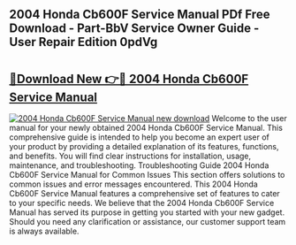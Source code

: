 ## 2004 Honda Cb600F Service Manual PDf Free Download - Part-BbV Service Owner Guide - User Repair Edition 0pdVg

# <h2><a href="http://cf16125.oget.top/?id=2004+Honda+Cb600F+Service+Manual">🔗Download New 👉🔴 2004 Honda Cb600F Service Manual</a></h2>

[![2004 Honda Cb600F Service Manual new download](https://i.imgur.com/5g1atiW.png)](http://cf16125.oget.top/?id=2004+Honda+Cb600F+Service+Manual)
Welcome to the user manual for your newly obtained 2004 Honda Cb600F Service Manual. This comprehensive guide is intended to help you become an expert user of your product by providing a detailed explanation of its features, functions, and benefits. You will find clear instructions for installation, usage, maintenance, and troubleshooting. Troubleshooting Guide 2004 Honda Cb600F Service Manual for Common Issues This section offers solutions to common issues and error messages encountered. This 2004 Honda Cb600F Service Manual features a comprehensive set of features to cater to your specific needs. We believe that the 2004 Honda Cb600F Service Manual has served its purpose in getting you started with your new gadget. Should you need any clarification or assistance, our customer support team is always available.
